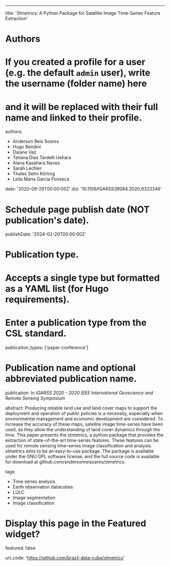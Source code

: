 ---
title: 'Stmetrics: A Python Package for Satellite Image Time-Series Feature Extraction'

# Authors
# If you created a profile for a user (e.g. the default `admin` user), write the username (folder name) here
# and it will be replaced with their full name and linked to their profile.
authors:
  - Anderson Reis Soares
  - Hugo Bendini
  - Daiane Vaz
  - Tatiana Dias Tardelli Uehara
  - Alana Kasahara Neves
  - Sarah Lechler
  - Thales Sehn Körting
  - Leila Maria Garcia Fonseca

date: '2020-09-26T00:00:00Z'
doi: '10.1109/IGARSS39084.2020.9323346'

# Schedule page publish date (NOT publication's date).
publishDate: '2024-02-20T00:00:00Z'

# Publication type.
# Accepts a single type but formatted as a YAML list (for Hugo requirements).
# Enter a publication type from the CSL standard.
publication_types: ['paper-conference']

# Publication name and optional abbreviated publication name.
publication: In *IGARSS 2020 - 2020 IEEE International Geoscience and Remote Sensing Symposium*

abstract: Producing reliable land use and land cover maps to support the deployment and operation of public policies is a necessity, especially when environmental management and economic development are considered. To increase the accuracy of these maps, satellite image time-series have been used, as they allow the understanding of land cover dynamics through the time. This paper presents the stmetrics, a python package that provides the extraction of state-of-the-art time-series features. These features can be used for remote sensing time-series image classification and analysis. stmetrics aims to be an easy-to-use package. The package is available under the GNU GPL software license, and the full source code is available for download at github.com/andersonreisoares/stmetrics.

tags:
- Time series analysis
- Earth observation datacubes
- LULC
- Image segmentation
- Image classification

# Display this page in the Featured widget?
featured: false

url_code: 'https://github.com/brazil-data-cube/stmetrics'
